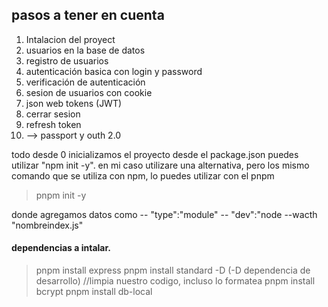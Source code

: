 ## pasos a tener en cuenta

1. Intalacion del proyect
2. usuarios en la base de datos
3. registro de usuarios
4. autenticación basica con login y password
5. verificación de autenticación
6. sesion de usuarios con cookie
7. json web tokens (JWT)
8. cerrar sesion
9. refresh token
11. --> passport y outh 2.0

todo desde 0
inicializamos el proyecto desde el package.json
 puedes utilizar "npm init -y". en mi caso utilizare una alternativa, pero los mismo comando que se utiliza con npm, lo puedes utilizar con el pnpm 

> pnpm init -y

donde agregamos datos como 
-- "type":"module" 
-- "dev":"node --wacth "nombreindex.js"

#### dependencias a intalar.
> pnpm install express
> pnpm install standard -D (-D dependencia de desarrollo) //limpia nuestro codigo, incluso lo formatea
> pnpm install bcrypt
> pnpm install db-local

